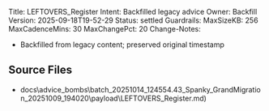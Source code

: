 Title: LEFTOVERS_Register
Intent: Backfilled legacy advice
Owner: Backfill
Version: 2025-09-18T19-52-29
Status: settled
Guardrails:
  MaxSizeKB: 256
  MaxCadenceMins: 30
  MaxChangePct: 20
Change-Notes:
  - Backfilled from legacy content; preserved original timestamp

## Source Files
- docs\advice_bombs\batch_20251014_124554\.43_Spanky_GrandMigration_20251009_194020\payload\LEFTOVERS_Register.md)

